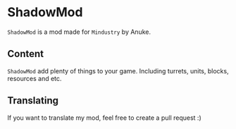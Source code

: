 # ShadowMod
`ShadowMod` is a mod made for `Mindustry` by Anuke.
## Content
`ShadowMod` add plenty of things to your game. Including turrets, units, blocks, resources and etc.
## Translating 
If you want to translate my mod, feel free to create a pull request :)
